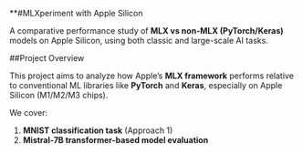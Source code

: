 **#MLXperiment with Apple Silicon

A comparative performance study of **MLX vs non-MLX (PyTorch/Keras)** models on Apple Silicon, using both classic and large-scale AI tasks.

##Project Overview

This project aims to analyze how Apple’s **MLX framework** performs relative to conventional ML libraries like **PyTorch** and **Keras**, especially on Apple Silicon (M1/M2/M3 chips).

We cover:
1. **MNIST classification task** (Approach 1)
2. **Mistral-7B transformer-based model evaluation** 
